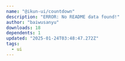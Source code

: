 ```yaml
---
name: "@ikun-ui/countdown"
description: "ERROR: No README data found!"
author: "baiwusanyu"
downloads: 18
dependents: 1
updated: "2025-01-24T03:48:47.272Z"
tags: 
  - ui
---
```

